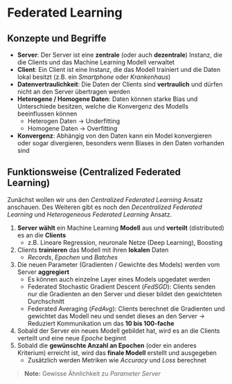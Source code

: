 # Federated Learning

## Konzepte und Begriffe

-   **Server**: Der Server ist eine **zentrale** (oder auch **dezentrale**) Instanz, die die Clients und das Machine Learning Modell verwaltet
-   **Client**: Ein Client ist eine Instanz, die das Modell trainiert und die Daten lokal besitzt (z.B. ein _Smartphone_ oder _Krankenhaus_)
-   **Datenvertraulichkeit**: Die Daten der Clients sind **vertraulich** und dürfen nicht an den Server übertragen werden
-   **Heterogene / Homogene Daten**: Daten können starke Bias und Unterschiede besitzen, welche die Konvergenz des Modells beeinflussen können
    -   Heterogen Daten &rarr; Underfitting
    -   Homogene Daten &rarr; Overfitting
-   **Konvergenz**: Abhängig von den Daten kann ein Model konvergieren oder sogar divergieren, besonders wenn Biases in den Daten vorhanden sind

## Funktionsweise (Centralized Federated Learning)

Zunächst wollen wir uns den _Centralized Federated Learning_ Ansatz anschauen.
Des Weiteren gibt es noch den _Decentralized Federated Learning_ und _Heterogeneous Federated Learning_ Ansatz.

1. **Server wählt** ein Machine Learning **Modell** aus und **verteilt** (distributed) es an die **Clients**
    - z.B. Lineare Regression, neuronale Netze (Deep Learning), Boosting
2. Clients **trainieren** das Modell mit ihren **lokalen** Daten
    - _Records_, _Epochen_ und _Batches_
3. Die neuen Parameter (Gradienten / Gewichte des Models) werden vom Server **aggregiert**
    - Es können auch einzelne Layer eines Models upgedatet werden
    - Federated Stochastic Gradient Descent (_FedSGD_): Clients senden nur die Gradienten an den Server und dieser bildet den gewichteten Durchschnitt
    - Federated Averaging (_FedAvg_): Clients berechnet die Gradienten und gewichtet das Modell neu und sendet dieses an den Server &rarr; Reduziert Kommunikation um das **10 bis 100-fache**
4. Sobald der Server ein neues Modell gebildet hat, wird es an die Clients verteilt und eine neue _Epoche_ beginnt
5. Sobald die **gewünschte Anzahl an Epochen** (oder ein anderes Kriterium) erreicht ist, wird das **finale Modell** erstellt und ausgegeben
    - Zusätzlich werden Metriken wie _Accuracy_ und _Loss_ berechnet

> **Note:** Gewisse Ähnlichkeit zu _Parameter Server_
